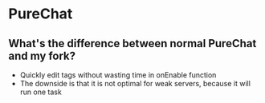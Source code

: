 # PureChat

## What's the difference between normal PureChat and my fork?
- Quickly edit tags without wasting time in onEnable function
- The downside is that it is not optimal for weak servers, because it will run one task
